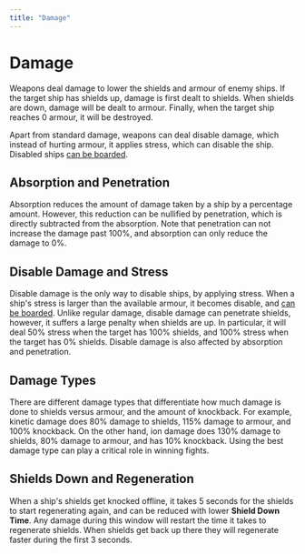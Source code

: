 ```yaml
---
title: "Damage"
---
```

# Damage

Weapons deal damage to lower the shields and armour of enemy ships.
If the target ship has shields up, damage is first dealt to shields.
When shields are down, damage will be dealt to armour.
Finally, when the target ship reaches 0 armour, it will be destroyed.

Apart from standard damage, weapons can deal disable damage, which instead of hurting armour, it applies stress, which can disable the ship.
Disabled ships [can be boarded](mechanics/boarding).

## Absorption and Penetration

Absorption reduces the amount of damage taken by a ship by a percentage amount.
However, this reduction can be nullified by penetration, which is directly subtracted from the absorption.
Note that penetration can not increase the damage past 100%, and absorption can only reduce the damage to 0%.

## Disable Damage and Stress

Disable damage is the only way to disable ships, by applying stress.
When a ship's stress is larger than the available armour, it becomes disable, and [can be boarded](mechanics/boarding).
Unlike regular damage, disable damage can penetrate shields, however, it suffers a large penalty when shields are up.
In particular, it will deal 50% stress when the target has 100% shields, and 100% stress when the target has 0% shields.
Disable damage is also affected by absorption and penetration.

## Damage Types

There are different damage types that differentiate how much damage is done to shields versus armour, and the amount of knockback.
For example, kinetic damage does 80% damage to shields, 115% damage to armour, and 100% knockback.
On the other hand, ion damage does 130% damage to shields, 80% damage to armour, and has 10% knockback.
Using the best damage type can play a critical role in winning fights.

## Shields Down and Regeneration

When a ship's shields get knocked offline, it takes 5 seconds for the shields to start regenerating again, and can be reduced with lower **Shield Down Time**.
Any damage during this window will restart the time it takes to regenerate shields.
When shields get back up there they will regenerate faster during the first 3 seconds.
